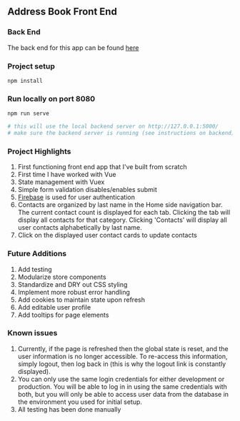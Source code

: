 ## Address Book Front End

### Back End 
The back end for this app can be found [here](https://github.com/jdcarey128/address-book-backend)

### Project setup
```
npm install
```

### Run locally on port 8080
```zsh
npm run serve

# this will use the local backend server on http://127.0.0.1:5000/ 
# make sure the backend server is running (see instructions on backend)
```

### Project Highlights
1. First functioning front end app that I've built from scratch 
1. First time I have worked with Vue 
1. State management with Vuex  
1. Simple form validation disables/enables submit  
1. [Firebase](https://firebase.google.com) is used for user authentication 
1. Contacts are organized by last name in the Home side navigation bar. The current contact count is displayed for each tab. Clicking the tab will display all contacts for that category. Clicking 'Contacts' will display all user contacts alphabetically by last name.
1. Click on the displayed user contact cards to update contacts

### Future Additions
1. Add testing
1. Modularize store components
1. Standardize and DRY out CSS styling
1. Implement more robust error handling
1. Add cookies to maintain state upon refresh 
1. Add editable user profile 
1. Add tooltips for page elements

### Known issues 
1. Currently, if the page is refreshed then the global state is reset, and the user information is no longer accessible. To re-access this information, simply logout, then log back in (this is why the logout link is constantly displayed).
1. You can only use the same login credentials for either development or production. You will be able to log in in using the same credentials with both, but you will only be able to access user data from the database in the environment you used for initial setup.
1. All testing has been done manually

